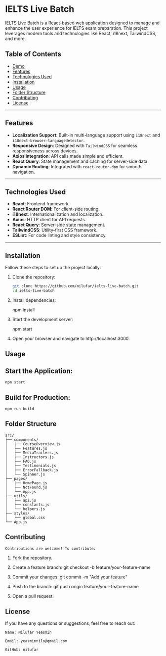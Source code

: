 # IELTS Live Batch

IELTS Live Batch is a React-based web application designed to manage and enhance the user experience for IELTS exam preparation. This project leverages modern tools and technologies like React, i18next, TailwindCSS, and more.

## Table of Contents

- [Demo](#demo)
- [Features](#features)
- [Technologies Used](#technologies-used)
- [Installation](#installation)
- [Usage](#usage)
- [Folder Structure](#folder-structure)
- [Contributing](#contributing)
- [License](#license)

---

## Features

- **Localization Support**: Built-in multi-language support using `i18next` and `i18next-browser-languagedetector`.
- **Responsive Design**: Designed with `TailwindCSS` for seamless responsiveness across devices.
- **Axios Integration**: API calls made simple and efficient.
- **React Query**: State management and caching for server-side data.
- **Dynamic Routing**: Integrated with `react-router-dom` for smooth navigation.

---

## Technologies Used

- **React**: Frontend framework.
- **React Router DOM**: For client-side routing.
- **i18next**: Internationalization and localization.
- **Axios**: HTTP client for API requests.
- **React Query**: Server-side state management.
- **TailwindCSS**: Utility-first CSS framework.
- **ESLint**: For code linting and style consistency.

---

## Installation

Follow these steps to set up the project locally:

1. Clone the repository:
   ```bash
   git clone https://github.com/nilufar/ielts-live-batch.git
   cd ielts-live-batch

2. Install dependencies:

    npm install

3. Start the development server:

    npm start

4. Open your browser and navigate to http://localhost:3000.

## Usage
## Start the Application:
    npm start

## Build for Production:
    npm run build

## Folder Structure

    src/
    ├── components/
    │   ├── CourseOverview.js
    │   ├── Features.js
    │   ├── MediaTrailers.js
    │   ├── Instructors.js
    │   ├── FAQ.js
    │   ├── Testimonials.js
    │   ├── ErrorFallback.js
    │   └── Spinner.js
    ├── pages/
    │   ├── HomePage.js
    │   ├── NotFound.js
    │   └── App.js
    ├── utils/
    │   ├── api.js
    │   ├── constants.js
    │   └── helpers.js
    ├── styles/
    │   └── global.css
    └── App.js


## Contributing
    Contributions are welcome! To contribute:

1. Fork the repository.
2. Create a feature branch:
    git checkout -b feature/your-feature-name

3. Commit your changes:
git commit -m "Add your feature"

4. Push to the branch:
git push origin feature/your-feature-name

5. Open a pull request.

## License
If you have any questions or suggestions, feel free to reach out:

    Name: Nilufar Yeasmin

    Email: yeasminnilo@gmail.com

    GitHub: nilufar








